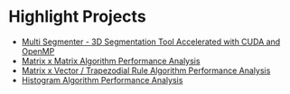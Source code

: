 # Highlight Projects
 - [Multi Segmenter - 3D Segmentation Tool Accelerated with CUDA and OpenMP](https://github.com/refracta/Multi-Segmenter)
 - [Matrix x Matrix Algorithm Performance Analysis](https://github.com/refracta/koreatech-assignment/blob/master/MulticoreProgramming/Assignment6.pdf)
 - [Matrix x Vector / Trapezodial Rule Algorithm Performance Analysis](https://github.com/refracta/koreatech-assignment/blob/master/MulticoreProgramming/Assignment2.pdf)
 - [Histogram Algorithm Performance Analysis](https://github.com/refracta/koreatech-assignment/blob/master/MulticoreProgramming/Assignment3.pdf)
